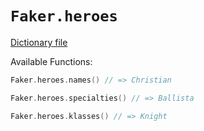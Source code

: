 # `Faker.heroes`

[Dictionary file](../src/main/resources/locales/en/heroes.yml)

Available Functions:  
```kotlin
Faker.heroes.names() // => Christian

Faker.heroes.specialties() // => Ballista

Faker.heroes.klasses() // => Knight
```
